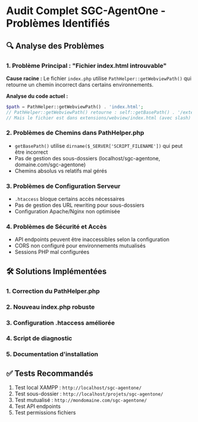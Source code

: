 # Audit Complet SGC-AgentOne - Problèmes Identifiés

## 🔍 Analyse des Problèmes

### 1. Problème Principal : "Fichier index.html introuvable"

**Cause racine :** Le fichier `index.php` utilise `PathHelper::getWebviewPath()` qui retourne un chemin incorrect dans certains environnements.

**Analyse du code actuel :**
```php
$path = PathHelper::getWebviewPath() . 'index.html';
// PathHelper::getWebviewPath() retourne : self::getBasePath() . '/extensions/webview'
// Mais le fichier est dans extensions/webview/index.html (avec slash)
```

### 2. Problèmes de Chemins dans PathHelper.php

- `getBasePath()` utilise `dirname($_SERVER['SCRIPT_FILENAME'])` qui peut être incorrect
- Pas de gestion des sous-dossiers (localhost/sgc-agentone, domaine.com/sgc-agentone)
- Chemins absolus vs relatifs mal gérés

### 3. Problèmes de Configuration Serveur

- `.htaccess` bloque certains accès nécessaires
- Pas de gestion des URL rewriting pour sous-dossiers
- Configuration Apache/Nginx non optimisée

### 4. Problèmes de Sécurité et Accès

- API endpoints peuvent être inaccessibles selon la configuration
- CORS non configuré pour environnements mutualisés
- Sessions PHP mal configurées

## 🛠️ Solutions Implémentées

### 1. Correction du PathHelper.php
### 2. Nouveau index.php robuste
### 3. Configuration .htaccess améliorée
### 4. Script de diagnostic
### 5. Documentation d'installation

## ✅ Tests Recommandés

1. Test local XAMPP : `http://localhost/sgc-agentone/`
2. Test sous-dossier : `http://localhost/projets/sgc-agentone/`
3. Test mutualisé : `http://mondomaine.com/sgc-agentone/`
4. Test API endpoints
5. Test permissions fichiers
